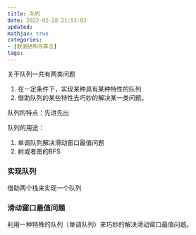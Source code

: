 ```yaml
---
title: 队列
date: 2022-02-28 21:53:03
updated:
mathjax: true
categories:
- [数据结构与算法]
tags: 
---
```


关于队列一共有两类问题

1. 在一定条件下，实现某种具有某种特性的队列
2. 借助队列的某些特性去巧妙的解决某一类问题。

队列的特点：先进先出

队列的用途：

1. 单调队列解决滑动窗口最值问题
2. 树或者图的BFS

### 实现队列

借助两个栈来实现一个队列

### 滑动窗口最值问题

利用一种特殊的队列（单调队列）来巧妙的解决滑动窗口最值问题。

